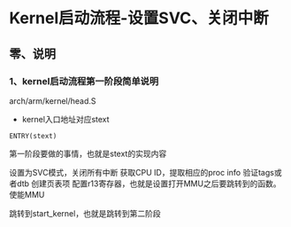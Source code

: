 # Kernel启动流程-设置SVC、关闭中断

## 零、说明

### 1、kernel启动流程第一阶段简单说明

arch/arm/kernel/head.S

- kernel入口地址对应stext

```
ENTRY(stext)
```

第一阶段要做的事情，也就是stext的实现内容

设置为SVC模式，关闭所有中断
获取CPU ID，提取相应的proc info
验证tags或者dtb
创建页表项
配置r13寄存器，也就是设置打开MMU之后要跳转到的函数。
使能MMU

跳转到start_kernel，也就是跳转到第二阶段














